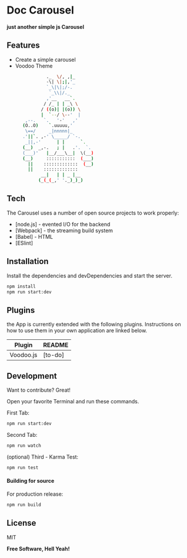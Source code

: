 # Doc Carousel
#### just another simple js Carousel

## Features
- Create a simple carousel
- Voodoo Theme

```sh
               ._  \/, ,|_
               -\| \|;|,'_
               `_\|\|;/-.
                `_\\|/._
               ,'__   __`.
              / /_ | | _\ \
             / ((o)| |(o)) \
             |  `--/ \--'  |
       ,--.   `.   '-'   ,'
      (O..O)    `.uuuuu,'
       \==/     _|nnnnn|_
      .'||`. ,-' \_____/ `-.
       _||,-'      | |      `.
      (__)  _,-.   ; |   .'.  `.
      (___)'   |__/___\__|  \(__)
      (__)     :::::::::::  (___)
        ||    :::::::::::::  (__)
        ||    :::::::::::::
             __|   | | _ |__
            (_(_(_,' '._)_)_)
```
## Tech

The Carousel uses a number of open source projects to work properly:

- [node.js] - evented I/O for the backend
- [Webpack] - the streaming build system
- [Babel] - HTML
- [ESlint] 

## Installation
Install the dependencies and devDependencies and start the server.

```sh
npm install
npm run start:dev
```

## Plugins

the App is currently extended with the following plugins.
Instructions on how to use them in your own application are linked below.

| Plugin | README |
| ------ | ------ |
| Voodoo.js | [to-do] |


## Development

Want to contribute? Great!

Open your favorite Terminal and run these commands.

First Tab:

```sh
npm run start:dev
```

Second Tab:

```sh
npm run watch
```

(optional) Third - Karma Test:

```sh
npm run test
```

#### Building for source

For production release:

```sh
npm run build
```

## License

MIT

**Free Software, Hell Yeah!**
